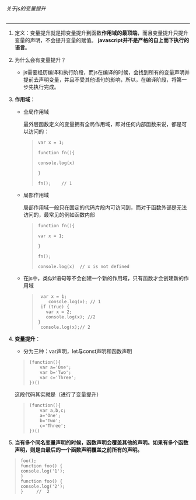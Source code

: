 ###### 关于js的变量提升

------

1. 定义：变量提升就是把变量提升到函数**作用域的最顶端**，而且变量提升只提升变量的声明，不会提升变量的赋值。 **javascript并不是严格的自上而下执行的语言**。 

2. 为什么会有变量提升？

   - js需要经历编译和执行阶段，而js在编译的时候，会找到所有的变量声明并提前去声明变量，并且不受其他语句的影响，所以，在编译阶段，将第一步先执行完成。

3. **作用域**：

   - 全局作用域

      最外层函数定义的变量拥有全局作用域，即对任何内部函数来说，都是可以访问的： 

     > `var x = 1;`
     >
     > `function fn(){`
     >
     > `console.log(x)`
     >
     > `}`
     >
     > `fn();    // 1`

   - 局部作用域

      局部作用域一般只在固定的代码片段内可访问到，而对于函数外部是无法访问的，最常见的例如函数内部 

     > `function fn(){`
     >
     >  `var x = 1;`
     >
     > `}`
     >
     > `fn();`
     >
     > `console.log(x)  // x is not defined`

   - 在js中，类似if语句等不会创建一个新的作用域，只有函数才会创建新的作用域

     > ```
     >  var x = 1;
     >     console.log(x); // 1
     >  if (true) {
     >    var x = 2;
     >    console.log(x); //2
     > }
     >  console.log(x);// 2
     > ```

4. **变量提升**：

   - 分为三种：var声明，let与const声明和函数声明

   > ```
   > (function(){
   >     var a='One';
   >     var b='Two';
   >     var c='Three';
   > })()
   > ```

   这段代码其实就是（进行了变量提升）

   > ```
   > (function(){
   >     var a,b,c;
   >     a='One';
   >     b='Two';
   >     c='Three';
   > })()
   > ```

5.  **当有多个同名变量声明的时候，函数声明会覆盖其他的声明。如果有多个函数声明，则是由最后的一个函数声明覆盖之前所有的声明。** 

   > ```
   > foo();
   > function foo() {   
   > console.log('1');
   > } 
   > function foo() {    
   > console.log('2');
   > }     //  2
   > ```

   

   